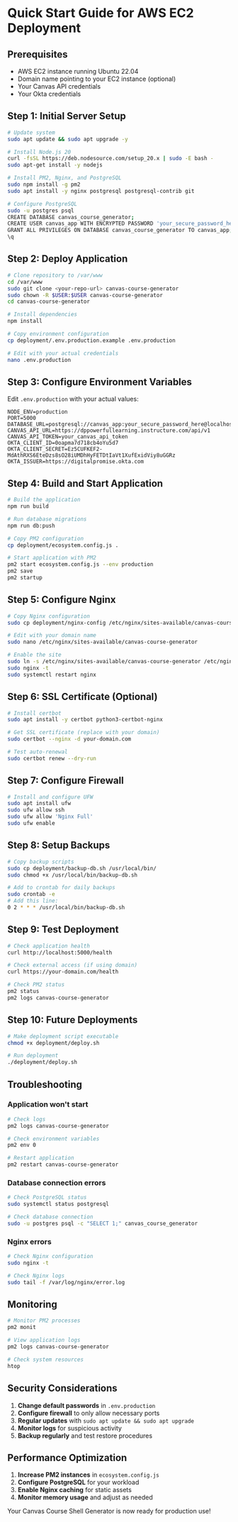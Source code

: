 # Quick Start Guide for AWS EC2 Deployment

## Prerequisites
- AWS EC2 instance running Ubuntu 22.04
- Domain name pointing to your EC2 instance (optional)
- Your Canvas API credentials
- Your Okta credentials

## Step 1: Initial Server Setup

```bash
# Update system
sudo apt update && sudo apt upgrade -y

# Install Node.js 20
curl -fsSL https://deb.nodesource.com/setup_20.x | sudo -E bash -
sudo apt-get install -y nodejs

# Install PM2, Nginx, and PostgreSQL
sudo npm install -g pm2
sudo apt install -y nginx postgresql postgresql-contrib git

# Configure PostgreSQL
sudo -u postgres psql
CREATE DATABASE canvas_course_generator;
CREATE USER canvas_app WITH ENCRYPTED PASSWORD 'your_secure_password_here';
GRANT ALL PRIVILEGES ON DATABASE canvas_course_generator TO canvas_app;
\q
```

## Step 2: Deploy Application

```bash
# Clone repository to /var/www
cd /var/www
sudo git clone <your-repo-url> canvas-course-generator
sudo chown -R $USER:$USER canvas-course-generator
cd canvas-course-generator

# Install dependencies
npm install

# Copy environment configuration
cp deployment/.env.production.example .env.production

# Edit with your actual credentials
nano .env.production
```

## Step 3: Configure Environment Variables

Edit `.env.production` with your actual values:

```env
NODE_ENV=production
PORT=5000
DATABASE_URL=postgresql://canvas_app:your_secure_password_here@localhost:5432/canvas_course_generator
CANVAS_API_URL=https://dppowerfullearning.instructure.com/api/v1
CANVAS_API_TOKEN=your_canvas_api_token
OKTA_CLIENT_ID=0oapma7d718cb4oYu5d7
OKTA_CLIENT_SECRET=Ez5CUFKEF2-MdAthRXS6EteDzs8sO28iUMDhHyFETDtIaVt1XufExidViy8uGGRz
OKTA_ISSUER=https://digitalpromise.okta.com
```

## Step 4: Build and Start Application

```bash
# Build the application
npm run build

# Run database migrations
npm run db:push

# Copy PM2 configuration
cp deployment/ecosystem.config.js .

# Start application with PM2
pm2 start ecosystem.config.js --env production
pm2 save
pm2 startup
```

## Step 5: Configure Nginx

```bash
# Copy Nginx configuration
sudo cp deployment/nginx-config /etc/nginx/sites-available/canvas-course-generator

# Edit with your domain name
sudo nano /etc/nginx/sites-available/canvas-course-generator

# Enable the site
sudo ln -s /etc/nginx/sites-available/canvas-course-generator /etc/nginx/sites-enabled/
sudo nginx -t
sudo systemctl restart nginx
```

## Step 6: SSL Certificate (Optional)

```bash
# Install certbot
sudo apt install -y certbot python3-certbot-nginx

# Get SSL certificate (replace with your domain)
sudo certbot --nginx -d your-domain.com

# Test auto-renewal
sudo certbot renew --dry-run
```

## Step 7: Configure Firewall

```bash
# Install and configure UFW
sudo apt install ufw
sudo ufw allow ssh
sudo ufw allow 'Nginx Full'
sudo ufw enable
```

## Step 8: Setup Backups

```bash
# Copy backup scripts
sudo cp deployment/backup-db.sh /usr/local/bin/
sudo chmod +x /usr/local/bin/backup-db.sh

# Add to crontab for daily backups
sudo crontab -e
# Add this line:
0 2 * * * /usr/local/bin/backup-db.sh
```

## Step 9: Test Deployment

```bash
# Check application health
curl http://localhost:5000/health

# Check external access (if using domain)
curl https://your-domain.com/health

# Check PM2 status
pm2 status
pm2 logs canvas-course-generator
```

## Step 10: Future Deployments

```bash
# Make deployment script executable
chmod +x deployment/deploy.sh

# Run deployment
./deployment/deploy.sh
```

## Troubleshooting

### Application won't start
```bash
# Check logs
pm2 logs canvas-course-generator

# Check environment variables
pm2 env 0

# Restart application
pm2 restart canvas-course-generator
```

### Database connection errors
```bash
# Check PostgreSQL status
sudo systemctl status postgresql

# Check database connection
sudo -u postgres psql -c "SELECT 1;" canvas_course_generator
```

### Nginx errors
```bash
# Check Nginx configuration
sudo nginx -t

# Check Nginx logs
sudo tail -f /var/log/nginx/error.log
```

## Monitoring

```bash
# Monitor PM2 processes
pm2 monit

# View application logs
pm2 logs canvas-course-generator

# Check system resources
htop
```

## Security Considerations

1. **Change default passwords** in `.env.production`
2. **Configure firewall** to only allow necessary ports
3. **Regular updates** with `sudo apt update && sudo apt upgrade`
4. **Monitor logs** for suspicious activity
5. **Backup regularly** and test restore procedures

## Performance Optimization

1. **Increase PM2 instances** in `ecosystem.config.js`
2. **Configure PostgreSQL** for your workload
3. **Enable Nginx caching** for static assets
4. **Monitor memory usage** and adjust as needed

Your Canvas Course Shell Generator is now ready for production use!